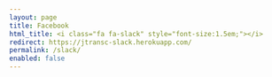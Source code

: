 ```yaml
---
layout: page
title: Facebook
html_title: <i class="fa fa-slack" style="font-size:1.5em;"></i>
redirect: https://jtransc-slack.herokuapp.com/
permalink: /slack/
enabled: false
---
```


<i class="fa fa-slack"></i>
